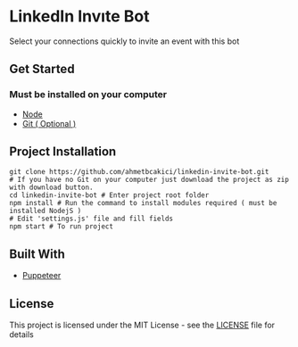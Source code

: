 # LinkedIn Invıte Bot

Select your connections quickly to invite an event with this bot
## Get Started

### Must be installed on your computer
* [Node](https://nodejs.org)
* [Git ( Optional )](https://git-scm.com/downloads)

## Project Installation
```
git clone https://github.com/ahmetbcakici/linkedin-invite-bot.git 
# If you have no Git on your computer just download the project as zip with download button.
cd linkedin-invite-bot # Enter project root folder
npm install # Run the command to install modules required ( must be installed NodejS )
# Edit 'settings.js' file and fill fields
npm start # To run project
```

## Built With
* [Puppeteer](https://pptr.dev/)

## License
This project is licensed under the MIT License - see the [LICENSE](LICENSE) file for details
